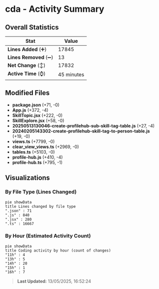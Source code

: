 # cda - Activity Summary 

## Overall Statistics

| Stat                   | Value                                                             |
| ---------------------- | ----------------------------------------------------------------- |
| **Lines Added** (➕)   | 17845                                          |
| **Lines Removed** (➖) | 13                                        |
| **Net Change** (↕)    | 17832                |
| **Active Time** (⌚)   | 45 minutes |


## Modified Files
- **package.json** (+71, -0)
- **App.js** (+372, -4)
- **SkillTopic.jsx** (+222, -0)
- **SkillExplore.jsx** (+58, -0)
- **20250513130046-create-profilehub-sub-skill-tag-table.js** (+27, -4)
- **20240205143302-create-profilehub-skill-tag-to-person-table.js** (+19, -0)
- **views.ts** (+7799, -0)
- **clear_view_views.ts** (+2969, -0)
- **tables.ts** (+5103, -0)
- **profile-hub.js** (+410, -4)
- **profile-hub.ts** (+795, -1)

## Visualizations

### By File Type (Lines Changed)

```mermaid
pie showData
title Lines changed by file type
".json" : 71
".js" : 840
".jsx" : 280
".ts" : 16667
```

### By Hour (Estimated Activity Count)

```mermaid
pie showData
title Coding activity by hour (count of changes)
"11h" : 4
"13h" : 5
"14h" : 20
"15h" : 1
"16h" : 7
```


> **Last Updated:** 13/05/2025, 16:52:24